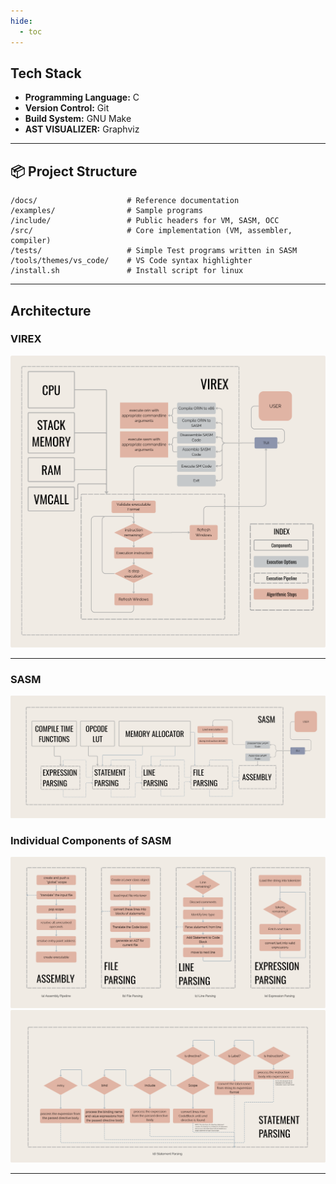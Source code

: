 ```yaml
---
hide:
  - toc
---
```


## Tech Stack

- **Programming Language:** C
- **Version Control:** Git
- **Build System:** GNU Make
- **AST VISUALIZER:** Graphviz

---

## 📦 Project Structure

    /docs/                    # Reference documentation
    /examples/                # Sample programs
    /include/                 # Public headers for VM, SASM, OCC
    /src/                     # Core implementation (VM, assembler, compiler)
    /tests/                   # Simple Test programs written in SASM
    /tools/themes/vs_code/    # VS Code syntax highlighter
    /install.sh               # Install script for linux

---
## Architecture

### VIREX

![Image](assets/Architecture/virex_arch.png)

---

### SASM

![Image](assets/Architecture/sasm_arch.png)

### Individual Components of SASM
![Image](assets/Architecture/sasm_components_1.png)
![Image](assets/Architecture/sasm_components_2.png)

---
